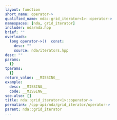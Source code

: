 ```yaml
---
layout: function
short_name: operator->
qualified_name: nda::grid_iterator<1>::operator->
namespaces: [nda, grid_iterator]
includer: nda/nda.hpp
brief: ""
overloads:
  long operator->()  const:
    desc: ""
    source: nda/iterators.hpp
desc: ""
params:
  {}
tparams:
  {}
return_value: __MISSING__
example:
  desc: __MISSING__
  code: __MISSING__
see-also: []
title: nda::grid_iterator<1>::operator->
permalink: /cpp-api/nda/grid_iterator/operator->
parent: nda::grid_iterator
...
```


